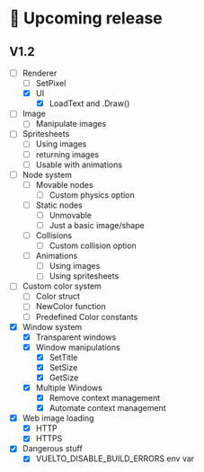 <!-- markdownlint-disable md007 -->
# 📅 Upcoming release

## V1.2

- [ ] Renderer
    - [ ] SetPixel
    - [x] UI
        - [x] LoadText and .Draw()

- [ ] Image
    - [ ] Manipulate images

- [ ] Spritesheets
    - [ ] Using images
    - [ ] returning images
    - [ ] Usable with animations

- [ ] Node system
    - [ ] Movable nodes
        - [ ] Custom physics option
    - [ ] Static nodes
        - [ ] Unmovable
        - [ ] Just a basic image/shape
    - [ ] Collisions
        - [ ] Custom collision option
    - [ ] Animations
        - [ ] Using images
        - [ ] Using spritesheets

- [ ] Custom color system
    - [ ] Color struct
    - [ ] NewColor function
    - [ ] Predefined Color constants

- [x] Window system
    - [x] Transparent windows
    - [x] Window manipulations
        - [x] SetTitle
        - [x] SetSize
        - [x] GetSize
    - [x] Multiple Windows
        - [x] Remove context management
        - [x] Automate context management

- [x] Web image loading
    - [x] HTTP
    - [x] HTTPS

- [x] Dangerous stuff
    - [x] VUELTO_DISABLE_BUILD_ERRORS env var
